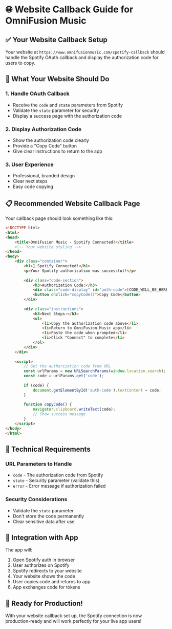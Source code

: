 # 🌐 Website Callback Guide for OmniFusion Music

## ✅ **Your Website Callback Setup**

Your website at `https://www.omnifusionmusic.com/spotify-callback` should handle the Spotify OAuth callback and display the authorization code for users to copy.

## 🎯 **What Your Website Should Do**

### **1. Handle OAuth Callback**
- Receive the `code` and `state` parameters from Spotify
- Validate the `state` parameter for security
- Display a success page with the authorization code

### **2. Display Authorization Code**
- Show the authorization code clearly
- Provide a "Copy Code" button
- Give clear instructions to return to the app

### **3. User Experience**
- Professional, branded design
- Clear next steps
- Easy code copying

## 📋 **Recommended Website Callback Page**

Your callback page should look something like this:

```html
<!DOCTYPE html>
<html>
<head>
    <title>OmniFusion Music - Spotify Connected!</title>
    <!-- Your website styling -->
</head>
<body>
    <div class="container">
        <h1>🎵 Spotify Connected!</h1>
        <p>Your Spotify authorization was successful!</p>
        
        <div class="code-section">
            <h3>Authorization Code:</h3>
            <div class="code-display" id="auth-code">[CODE_WILL_BE_HERE]</div>
            <button onclick="copyCode()">Copy Code</button>
        </div>
        
        <div class="instructions">
            <h3>Next Steps:</h3>
            <ol>
                <li>Copy the authorization code above</li>
                <li>Return to OmniFusion Music app</li>
                <li>Paste the code when prompted</li>
                <li>Click "Connect" to complete</li>
            </ol>
        </div>
    </div>
    
    <script>
        // Get the authorization code from URL
        const urlParams = new URLSearchParams(window.location.search);
        const code = urlParams.get('code');
        
        if (code) {
            document.getElementById('auth-code').textContent = code;
        }
        
        function copyCode() {
            navigator.clipboard.writeText(code);
            // Show success message
        }
    </script>
</body>
</html>
```

## 🔧 **Technical Requirements**

### **URL Parameters to Handle**
- `code` - The authorization code from Spotify
- `state` - Security parameter (validate this)
- `error` - Error message if authorization failed

### **Security Considerations**
- Validate the `state` parameter
- Don't store the code permanently
- Clear sensitive data after use

## 🎵 **Integration with App**

The app will:
1. Open Spotify auth in browser
2. User authorizes on Spotify
3. Spotify redirects to your website
4. Your website shows the code
5. User copies code and returns to app
6. App exchanges code for tokens

## 🚀 **Ready for Production!**

With your website callback set up, the Spotify connection is now production-ready and will work perfectly for your live app users! 